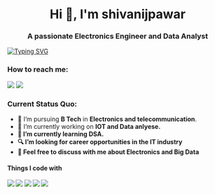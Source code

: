 <h1 align="center">Hi 👋, I'm shivanijpawar</h1>
<h3 align="center">A passionate Electronics Engineer and Data Analyst  </h3>

[![Typing SVG](https://readme-typing-svg.herokuapp.com?vCenter=true&width=500&lines=Electronics+engineer;Data+Analyst)](https://git.io/typing-svg)

### How to reach me: 
<a href="mailto: shivanijpawar2003@gmail.com">
<img src="https://img.shields.io/badge/-shivanijpawar2003@gmail.com-7B83EB?&style=for-the-badge&logo=Microsoft-outlook&logoColor=white" ></a>
<a href="https://www.linkedin.com/in/shivani-pawar-1138382a4/"><img src="https://img.shields.io/badge/Shivani-%230077B5.svg?&style=for-the-badge&logo=linkedin&logoColor=white" ></a> 




### Current Status Quo:

- 💼 I’m pursuing <strong>B Tech</strong> in <strong> Electronics and telecommunication</strong>.
- 🔭 I’m currently working on <strong>IOT and <strong> Data anlyese</strong>.
- 🌱 I’m currently learning <strong>DSA</strong>.
- 🔍 I’m looking for career opportunities in the <strong>IT</strong> industry
- 💬 Feel free to discuss with me about <strong> Electronics and Big Data</strong>




#### Things I code with
<img src="https://img.shields.io/badge/c++%20-%2300599C.svg?&style=for-the-badge&logo=c%2B%2B&logoColor=white"> <img src="https://img.shields.io/badge/python%20-%2314354C.svg?&style=for-the-badge&logo=python&logoColor=white">    <img src="https://img.shields.io/badge/javascript%20-%23323330.svg?&style=for-the-badge&logo=javascript&logoColor=%23F7DF1E"> <img src="https://img.shields.io/badge/git%20-%23F05032.svg?&style=for-the-badge&logo=git&logoColor=white"/>   <img src="http://img.shields.io/badge/-VS%20Code-000000?style=for-the-badge&logo=Visual-studio-code&logoColor=blue"> 

